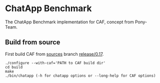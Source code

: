 # ChatApp Benchmark
The ChatApp Benchmark implementation for CAF, concept from Pony-Team.

## Build from source
First build CAF from [sources](https://github.com/actor-framework/actor-framework) branch [release/0.17](https://github.com/actor-framework/actor-framework/tree/release/0.17).  
```  
./configure --with-caf='PATH to CAF build dir'  
cd build  
make  
./bin/chatapp (-h for chatapp options or --long-help for CAF options)  
```  

